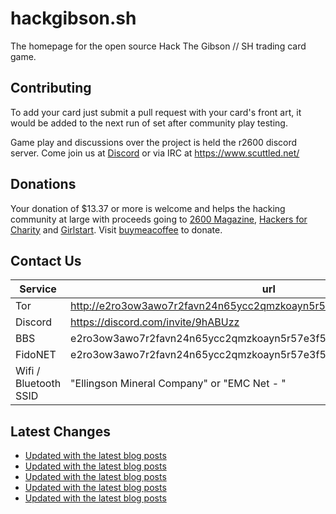 # hackgibson.sh
The homepage for the open source Hack The Gibson // SH trading card game.


## Contributing

To add your card just submit a pull request with your card's front art, it would be added to the next run of set after community play testing.

Game play and discussions over the project is held the r2600 discord server. Come join us at [Discord](https://discord.com/invite/9hABUzz) or via IRC at https://www.scuttled.net/


## Donations

Your donation of $13.37 or more is welcome and helps the hacking community at large with proceeds going to [2600 Magazine](https://2600.com/), [Hackers for Charity](https://hackersforcharity.org) and [Girlstart](https://girlstart.org).  Visit [buymeacoffee](https://www.buymeacoffee.com/hackgibson.sh) to donate.


## Contact Us

Service | url
-|-
Tor | http://e2ro3ow3awo7r2favn24n65ycc2qmzkoayn5r57e3f56nvjwdcgg32ad.onion
Discord | https://discord.com/invite/9hABUzz
BBS | e2ro3ow3awo7r2favn24n65ycc2qmzkoayn5r57e3f56nvjwdcgg32ad.onion:23
FidoNET | e2ro3ow3awo7r2favn24n65ycc2qmzkoayn5r57e3f56nvjwdcgg32ad.onion:24554
Wifi / Bluetooth SSID | "Ellingson Mineral Company" or "EMC Net - <fidonet address>"

## Latest Changes
<!-- BLOG-POST-LIST:START -->
- [Updated with the latest blog posts](https://github.com/DFW2600/hackgibson.sh/commit/9db25491c23d8d66c7e0d099af6dc37db24b8206)
- [Updated with the latest blog posts](https://github.com/DFW2600/hackgibson.sh/commit/94b834f1d9776e0eccb58d49405f63b9ec1def27)
- [Updated with the latest blog posts](https://github.com/DFW2600/hackgibson.sh/commit/94ed6dcefa3caa4cea180ba3ef3e81eda49fc4fc)
- [Updated with the latest blog posts](https://github.com/DFW2600/hackgibson.sh/commit/d8da5c40cb2bbafc94a5c50f4d329fc62e2dbdd4)
- [Updated with the latest blog posts](https://github.com/DFW2600/hackgibson.sh/commit/2db7e7248e0ae1956b21cde3f3c5a78b5af44b06)
<!-- BLOG-POST-LIST:END -->
